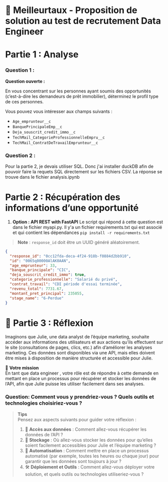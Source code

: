 # 🏢 Meilleurtaux - Proposition de solution au test de recrutement Data Engineer 


# Partie 1 : Analyse

### Question 1 :
**Question ouverte :** 

En vous concentrant sur les personnes ayant soumis des opportunités (c’est-à-dire les demandeurs de prêt immobilier), déterminez le profil type de ces personnes.

Vous pouvez vous intéresser aux champs suivants : 
- `Age_emprunteur__c`
- `BanquePrincipaleEmp__c`
- `Deja_souscrit_credit_immo__c`
- `TechMail_CategorieProfessionnelleEmpru__c`
- `TechMail_ContratDeTravailEmprunteur__c`

### Question 2 : 
Pour la partie 2, je devais utiliser SQL. Donc j'ai installer duckDB afin de pouvoir faire la requets SQL directement sur les fichiers CSV. La réponse se trouve dans le fichier analysis.ipynb

# Partie 2 : Récupération des informations d’une opportunité


1. **Option  : API REST with FastAPI** 
Le script qui répond á cette question est dans le fichier myapi.py. 
Il y'a un fichier requirements.txt qui est associé et qui contient les dépendances
`pip install -r requirements.txt`


> **Note** : `response_id` doit être un UUID généré aléatoirement.

```json
{
  "response_id": "0cc12fda-deca-4f24-918b-f0884d2bb910",
  "id": "0065q00000AlAK0AAN",
  "age_emprunteur": 33,
  "banque_principale": "CIC",
  "deja_souscrit_credit_immo": true,
  "categorie_professionnelle": "Salarié du privé",
  "contrat_travail": "CDI période d'essai terminée",
  "revenu_total": 7731.67,
  "montant_pret_principal": 235055,
  "stage_name": "6-Perdue"
}
```

# 🚀 Partie 3 : Réflexion

Imaginons que Julie, une data analyst de l’équipe marketing, souhaite accéder aux informations des utilisateurs et aux actions qu’ils effectuent sur le site (consultations de pages, clics, etc.) afin d’améliorer les analyses marketing. Ces données sont disponibles via une API, mais elles doivent être mises à disposition de manière structurée et accessible pour Julie.

🎯 **Votre mission**  
En tant que data engineer , votre rôle est de répondre à cette demande en mettant en place un processus pour récupérer et stocker les données de l’API, afin que Julie puisse les utiliser facilement dans ses analyses.

### Question:  **Comment vous y prendriez-vous ? Quels outils et technologies choisiriez-vous ?**  

> **Tips**  
> Pensez aux aspects suivants pour guider votre réflexion :
> 1. 🔗 **Accès aux données** : Comment allez-vous récupérer les données de l’API ?  
> 2. 💾 **Stockage** : Où allez-vous stocker les données pour qu’elles soient facilement accessibles pour Julie et l’équipe marketing ?  
> 3. 🔄 **Automatisation** : Comment mettre en place un processus automatisé (par exemple, toutes les heures ou chaque jour) pour garantir que les données sont toujours à jour ?  
> 4. 🛠️ **Déploiement et Outils** : Comment allez-vous déployer votre solution, et quels outils ou technologies utiliseriez-vous ?




